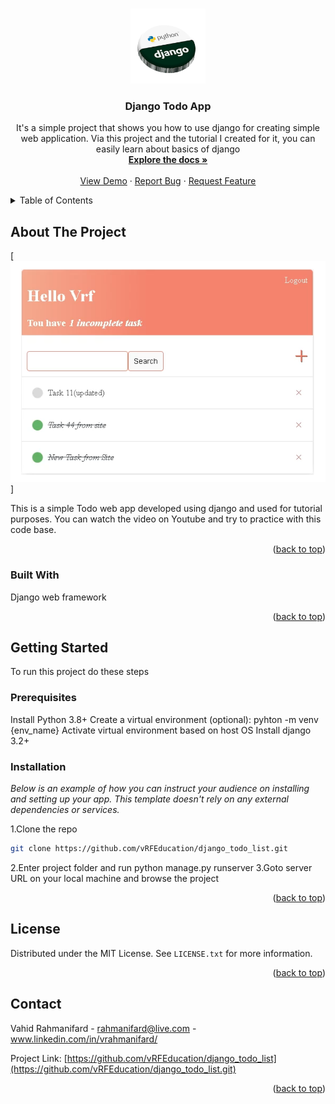 <!-- Improved compatibility of back to top link: See: https://github.com/vRFEducation/django_todo_list/pull/73 -->
<a name="readme-top"></a>
<!--
*** Thanks for checking out the Best-README-Template. If you have a suggestion
*** that would make this better, please fork the repo and create a pull request
*** or simply open an issue with the tag "enhancement".
*** Don't forget to give the project a star!
*** Thanks again! Now go create something AMAZING! :D
-->



<!-- PROJECT SHIELDS -->
<!--
*** I'm using markdown "reference style" links for readability.
*** Reference links are enclosed in brackets [ ] instead of parentheses ( ).
*** See the bottom of this document for the declaration of the reference variables
*** for contributors-url, forks-url, etc. This is an optional, concise syntax you may use.
*** https://www.markdownguide.org/basic-syntax/#reference-style-links
-->

<!-- PROJECT LOGO -->
<br />
<div align="center">
  <a href="https://github.com/vRFEducation/django_todo_list">
    <img src="images/logo.png" alt="Logo" width="120" height="120">
  </a>

  <h3 align="center">Django Todo App</h3>

  <p align="center">
    It's a simple project that shows you how to use django for creating simple web application. Via this project and the tutorial I created for it, you can easily learn about basics of django
    <br />
    <a href="https://github.com/vRFEducation/django_todo_list"><strong>Explore the docs »</strong></a>
    <br />
    <br />
    <a href="https://github.com/vRFEducation/django_todo_list">View Demo</a>
    ·
    <a href="https://github.com/vRFEducation/django_todo_list/issues">Report Bug</a>
    ·
    <a href="https://github.com/vRFEducation/django_todo_list/issues">Request Feature</a>
  </p>
</div>



<!-- TABLE OF CONTENTS -->
<details>
  <summary>Table of Contents</summary>
  <ol>
    <li>
      <a href="#about-the-project">About The Project</a>
      <ul>
        <li><a href="#built-with">Built With</a></li>
      </ul>
    </li>
    <li>
      <a href="#getting-started">Getting Started</a>
      <ul>
        <li><a href="#prerequisites">Prerequisites</a></li>
        <li><a href="#installation">Installation</a></li>
      </ul>
    </li>
    <li><a href="#contributing">Contributing</a></li>
    <li><a href="#license">License</a></li>
    <li><a href="#contact">Contact</a></li>
  </ol>
</details>



<!-- ABOUT THE PROJECT -->
## About The Project

[![Product Name Screen Shot][product-screenshot]]

This is a simple Todo web app developed using django and used for tutorial purposes. You can watch the video on Youtube and try to practice with this code base.

<p align="right">(<a href="#readme-top">back to top</a>)</p>



### Built With

Django web framework

<p align="right">(<a href="#readme-top">back to top</a>)</p>



<!-- GETTING STARTED -->
## Getting Started

To run this project do these steps
### Prerequisites
Install Python 3.8+
Create a virtual environment (optional): pyhton -m venv {env_name}
  Activate virtual environment based on host OS
Install django 3.2+


### Installation

_Below is an example of how you can instruct your audience on installing and setting up your app. This template doesn't rely on any external dependencies or services._

1.Clone the repo
   ```sh
   git clone https://github.com/vRFEducation/django_todo_list.git
   ```
2.Enter project folder and run python manage.py runserver
3.Goto server URL on your local machine and browse the project
<p align="right">(<a href="#readme-top">back to top</a>)</p>




## License

Distributed under the MIT License. See `LICENSE.txt` for more information.

<p align="right">(<a href="#readme-top">back to top</a>)</p>



<!-- CONTACT -->
## Contact

Vahid Rahmanifard - rahmanifard@live.com - www.linkedin.com/in/vrahmanifard/

Project Link: [https://github.com/vRFEducation/django_todo_list](https://github.com/vRFEducation/django_todo_list.git)

<p align="right">(<a href="#readme-top">back to top</a>)</p>


<!-- MARKDOWN LINKS & IMAGES -->
<!-- https://www.markdownguide.org/basic-syntax/#reference-style-links -->
[contributors-shield]: https://img.shields.io/github/contributors/othneildrew/Best-README-Template.svg?style=for-the-badge
[contributors-url]: https://github.com/vRFEducation/django_todo_list/graphs/contributors
[forks-shield]: https://img.shields.io/github/forks/othneildrew/Best-README-Template.svg?style=for-the-badge
[forks-url]: https://github.com/vRFEducation/django_todo_list/network/members
[stars-shield]: https://img.shields.io/github/stars/othneildrew/Best-README-Template.svg?style=for-the-badge
[stars-url]: https://github.com/vRFEducation/django_todo_list/stargazers
[issues-shield]: https://img.shields.io/github/issues/othneildrew/Best-README-Template.svg?style=for-the-badge
[issues-url]: https://github.com/vRFEducation/django_todo_list/issues
[license-shield]: https://img.shields.io/github/license/othneildrew/Best-README-Template.svg?style=for-the-badge
[license-url]: https://github.com/vRFEducation/django_todo_list/blob/master/LICENSE.txt
[linkedin-shield]: https://img.shields.io/badge/-LinkedIn-black.svg?style=for-the-badge&logo=linkedin&colorB=555
[linkedin-url]: https://linkedin.com/in/othneildrew
[product-screenshot]: images/screenshot.png
[Next.js]: https://img.shields.io/badge/next.js-000000?style=for-the-badge&logo=nextdotjs&logoColor=white
[Next-url]: https://nextjs.org/
[React.js]: https://img.shields.io/badge/React-20232A?style=for-the-badge&logo=react&logoColor=61DAFB
[React-url]: https://reactjs.org/
[Vue.js]: https://img.shields.io/badge/Vue.js-35495E?style=for-the-badge&logo=vuedotjs&logoColor=4FC08D
[Vue-url]: https://vuejs.org/
[Angular.io]: https://img.shields.io/badge/Angular-DD0031?style=for-the-badge&logo=angular&logoColor=white
[Angular-url]: https://angular.io/
[Svelte.dev]: https://img.shields.io/badge/Svelte-4A4A55?style=for-the-badge&logo=svelte&logoColor=FF3E00
[Svelte-url]: https://svelte.dev/
[Laravel.com]: https://img.shields.io/badge/Laravel-FF2D20?style=for-the-badge&logo=laravel&logoColor=white
[Laravel-url]: https://laravel.com
[Bootstrap.com]: https://img.shields.io/badge/Bootstrap-563D7C?style=for-the-badge&logo=bootstrap&logoColor=white
[Bootstrap-url]: https://getbootstrap.com
[JQuery.com]: https://img.shields.io/badge/jQuery-0769AD?style=for-the-badge&logo=jquery&logoColor=white
[JQuery-url]: https://jquery.com 
